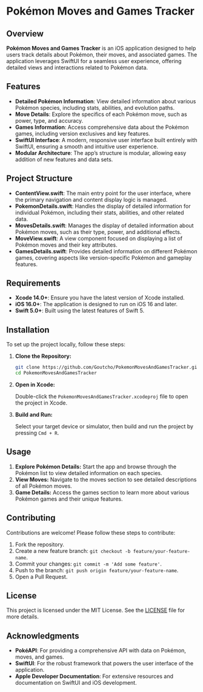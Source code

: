 # Pokémon Moves and Games Tracker

## Overview

**Pokémon Moves and Games Tracker** is an iOS application designed to help users track details about Pokémon, their moves, and associated games. The application leverages SwiftUI for a seamless user experience, offering detailed views and interactions related to Pokémon data.

## Features

- **Detailed Pokémon Information**: View detailed information about various Pokémon species, including stats, abilities, and evolution paths.
- **Move Details**: Explore the specifics of each Pokémon move, such as power, type, and accuracy.
- **Games Information**: Access comprehensive data about the Pokémon games, including version exclusives and key features.
- **SwiftUI Interface**: A modern, responsive user interface built entirely with SwiftUI, ensuring a smooth and intuitive user experience.
- **Modular Architecture**: The app’s structure is modular, allowing easy addition of new features and data sets.

## Project Structure

- **ContentView.swift**: The main entry point for the user interface, where the primary navigation and content display logic is managed.
- **PokemonDetails.swift**: Handles the display of detailed information for individual Pokémon, including their stats, abilities, and other related data.
- **MovesDetails.swift**: Manages the display of detailed information about Pokémon moves, such as their type, power, and additional effects.
- **MoveView.swift**: A view component focused on displaying a list of Pokémon moves and their key attributes.
- **GamesDetails.swift**: Provides detailed information on different Pokémon games, covering aspects like version-specific Pokémon and gameplay features.

## Requirements

- **Xcode 14.0+**: Ensure you have the latest version of Xcode installed.
- **iOS 16.0+**: The application is designed to run on iOS 16 and later.
- **Swift 5.0+**: Built using the latest features of Swift 5.

## Installation

To set up the project locally, follow these steps:

1. **Clone the Repository:**

   ```bash
   git clone https://github.com/Goutcho/PokemonMovesAndGamesTracker.git
   cd PokemonMovesAndGamesTracker
   ```

2. **Open in Xcode:**

   Double-click the `PokemonMovesAndGamesTracker.xcodeproj` file to open the project in Xcode.

3. **Build and Run:**

   Select your target device or simulator, then build and run the project by pressing `Cmd + R`.

## Usage

1. **Explore Pokémon Details:** Start the app and browse through the Pokémon list to view detailed information on each species.
2. **View Moves:** Navigate to the moves section to see detailed descriptions of all Pokémon moves.
3. **Game Details:** Access the games section to learn more about various Pokémon games and their unique features.

## Contributing

Contributions are welcome! Please follow these steps to contribute:

1. Fork the repository.
2. Create a new feature branch: `git checkout -b feature/your-feature-name`.
3. Commit your changes: `git commit -m 'Add some feature'`.
4. Push to the branch: `git push origin feature/your-feature-name`.
5. Open a Pull Request.

## License

This project is licensed under the MIT License. See the [LICENSE](LICENSE) file for more details.

## Acknowledgments

- **PokéAPI**: For providing a comprehensive API with data on Pokémon, moves, and games.
- **SwiftUI**: For the robust framework that powers the user interface of the application.
- **Apple Developer Documentation**: For extensive resources and documentation on SwiftUI and iOS development.
